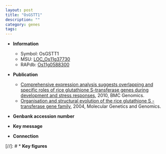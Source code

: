 ```yaml
---
layout: post
title: "OsGSTT1"
description: ""
category: genes
tags: 
---
```


* **Information**  
    + Symbol: OsGSTT1  
    + MSU: [LOC_Os11g37730](http://rice.plantbiology.msu.edu/cgi-bin/ORF_infopage.cgi?orf=LOC_Os11g37730)  
    + RAPdb: [Os11g0588300](http://rapdb.dna.affrc.go.jp/viewer/gbrowse_details/irgsp1?name=Os11g0588300)  

* **Publication**  
    + [Comprehensive expression analysis suggests overlapping and specific roles of rice glutathione S-transferase genes during development and stress responses](http://www.ncbi.nlm.nih.gov/pubmed?term=Comprehensive+expression+analysis+suggests+overlapping+and+specific+roles+of+rice+glutathione+S-transferase+genes+during+development+and+stress+responses%5BTitle%5D), 2010, BMC Genomics.
    + [Organisation and structural evolution of the rice glutathione S -transferase gene family](http://www.ncbi.nlm.nih.gov/pubmed?term=Organisation+and+structural+evolution+of+the+rice+glutathione+S+-transferase+gene+family%5BTitle%5D), 2004, Molecular Genetics and Genomics.

* **Genbank accession number**  

* **Key message**  

* **Connection**  

[//]: # * **Key figures**  


